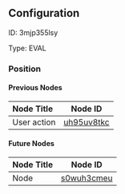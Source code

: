 # 
## Configuration
ID:  3mjp355lsy

Type: EVAL 








### Position

#### Previous Nodes
| Node Title | Node ID |
| :------------- | ------------ |
| User action  | [uh95uv8tkc](./uh95uv8tkc.md) | 
 
 #### Future Nodes
| Node Title | Node ID |
| :------------- | ------------ |
| Node |[s0wuh3cmeu](./s0wuh3cmeu.md) | 